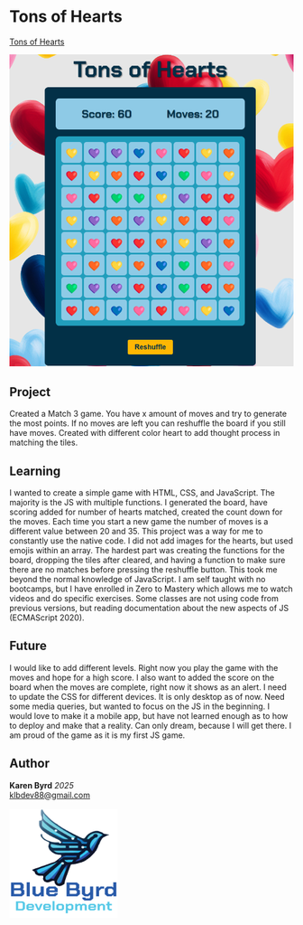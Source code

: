 # Tons of Hearts

[Tons of Hearts](https://klb-dev.github.io/hearts-and-more-hearts/)

![Display of Tons of Hearts](images/screenShot-Game.png)


## Project
Created a Match 3 game. You have x amount of moves and try to generate the most points. If no moves are left you can reshuffle the board if you still have moves. Created with different color heart to add thought process in matching the tiles. 
## Learning
I wanted to create a simple game with HTML, CSS, and JavaScript. The majority is the JS with multiple functions. I generated the board, have scoring added for number of hearts matched, created the count down for the moves. Each time you start a new game the number of moves is a different value between 20 and 35. This project was a way for me to constantly use the native code. I did not add images for the hearts, but used emojis within an array. The hardest part was creating the functions for the board, dropping the tiles after cleared, and having a function to make sure there are no matches before pressing the reshuffle button. This took me beyond the normal knowledge of JavaScript. I am self taught with no bootcamps, but I have enrolled in Zero to Mastery which allows me to watch videos and do specific exercises. Some classes are not using code from previous versions, but reading documentation about the new aspects of JS (ECMAScript 2020).
## Future
I would like to add different levels. Right now you play the game with the moves and hope for a high score. I also want to added the score on the board when the moves are complete, right now it shows as an alert.
I need to update the CSS for different devices. It is only desktop as of now. Need some media queries, but wanted to focus on the JS in the beginning. 
I would love to make it a mobile app, but have not learned enough as to how to deploy and make that a reality. Can only dream, because I will get there. 
I am proud of the game as it is my first JS game. 
## Author
**Karen Byrd**
*2025*
<br>
klbdev88@gmail.com
<br><br>
![Blue Byrd Development Logo](images\android-chrome-192x192.png)